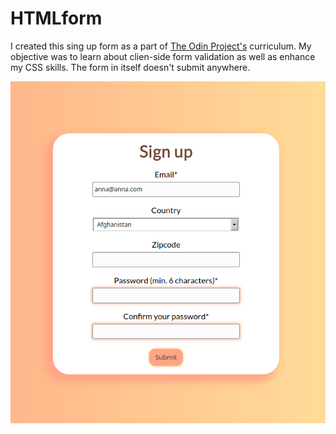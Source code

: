 # HTMLform

I created this sing up form as a part of [The Odin Project's](https://www.theodinproject.com/courses/javascript/lessons/forms-javascript?ref=lnav) curriculum.
My objective was to learn about clien-side form validation as well as enhance my CSS skills. The form in itself doesn't submit anywhere.

![screenshot](https://raw.githubusercontent.com/annaaleksandra/HTMLform/master/form_screenshot.png)
